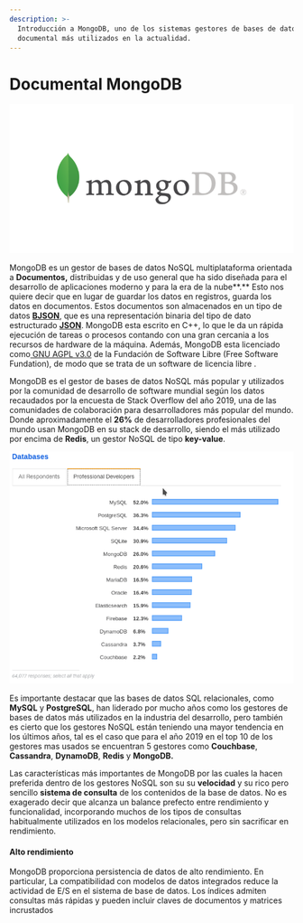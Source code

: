 ```yaml
---
description: >-
  Introducción a MongoDB, uno de los sistemas gestores de bases de datos NoSQL
  documental más utilizados en la actualidad.
---
```


# Documental MongoDB

![](.gitbook/assets/mongodb.png)

MongoDB es un gestor de bases de datos NoSQL multiplataforma orientada a **Documentos,** distribuidas y de uso general que ha sido diseñada para el desarrollo de aplicaciones moderno y para la era de la nube**.** Esto nos quiere decir que en lugar de guardar los datos en registros, guarda los datos en documentos. Estos documentos son almacenados en un tipo de datos [**BJSON**](http://bjson.org/), que es una representación binaria del tipo de dato estructurado [**JSON**](https://www.json.org/json-en.html). MongoDB esta escrito en C++, lo que le da un rápida ejecución de tareas o procesos contando con una gran cercania a los recursos de hardware de la máquina. Además, MongoDB esta licenciado como[ GNU AGPL v3.0](https://www.mongodb.com/community/licensing) de la Fundación de Software Libre \(Free Software Fundation\), de modo que se trata de un software de licencia libre .

MongoDB es el gestor de bases de datos NoSQL más popular y utilizados por la comunidad de desarrollo de software mundial según los datos recaudados por la encuesta de Stack Overflow del año 2019, una de las comunidades de colaboración para desarrolladores más popular del mundo. Donde aproximadamente el **26%** de desarrolladores profesionales del mundo usan MongoDB en su stack de desarrollo, siendo el más utilizado por encima de **Redis**, un gestor NoSQL de tipo **key-value**.

![Resultados de la encuesta para desarrolladores de todo el mundo realizada por Stack Overflow en el 2019 ](.gitbook/assets/stackoverflow2019.png)

Es importante destacar que las bases de datos SQL relacionales, como **MySQL** y **PostgreSQL**, han liderado por mucho años como los gestores de bases de datos más utilizados en la industria del desarrollo, pero también es cierto que los gestores NoSQL están teniendo una mayor tendencia en los últimos años, tal es el caso que para el año 2019 en el top 10 de los gestores mas usados se encuentran 5 gestores como **Couchbase**, **Cassandra**, **DynamoDB**, **Redis** y **MongoDB.** 

Las características más importantes de MongoDB por las cuales la hacen preferida dentro de los gestores NoSQL son su su **velocidad** y su rico pero sencillo **sistema de consulta** de los contenidos de la base de datos. No es exagerado decir que alcanza un balance prefecto entre rendimiento y funcionalidad, incorporando muchos de los tipos de consultas habitualmente utilizados en los modelos relacionales, pero sin sacrificar en rendimiento.

#### Alto rendimiento

MongoDB proporciona persistencia de datos de alto rendimiento. En particular, La compatibilidad con modelos de datos integrados reduce la actividad de E/S en el sistema de base de datos. Los índices admiten consultas más rápidas y pueden incluir claves de documentos y matrices incrustados



